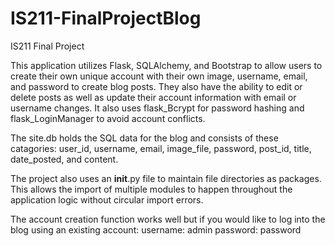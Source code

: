 # IS211-FinalProjectBlog
IS211 Final Project

This application utilizes Flask, SQLAlchemy, and Bootstrap to allow users to create their own unique account with their own image, username, email, and password to create blog posts.  They also have the ability to edit or delete posts as well as update their account information with email or username changes.  It also uses flask_Bcrypt for password hashing and flask_LoginManager to avoid account conflicts.  

The site.db holds the SQL data for the blog and consists of these catagories: user_id, username, email, image_file, password, post_id, title, date_posted, and content.

The project also uses an __init__.py file to maintain file directories as packages.  This allows the import of multiple modules to happen throughout the application logic without circular import errors.  

The account creation function works well but if you would like to log into the blog using an existing account:
username: admin
password: password
